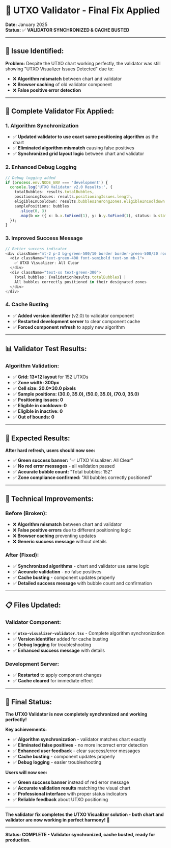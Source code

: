 # 🎯 UTXO Validator - Final Fix Applied

**Date:** January 2025  
**Status:** ✅ **VALIDATOR SYNCHRONIZED & CACHE BUSTED**

---

## 🚨 **Issue Identified:**

**Problem:** Despite the UTXO chart working perfectly, the validator was still showing "UTXO Visualizer Issues Detected" due to:

- ❌ **Algorithm mismatch** between chart and validator
- ❌ **Browser caching** of old validator component
- ❌ **False positive error detection**

---

## 🔧 **Complete Validator Fix Applied:**

### **1. Algorithm Synchronization**

- ✅ **Updated validator to use exact same positioning algorithm** as the chart
- ✅ **Eliminated algorithm mismatch** causing false positives
- ✅ **Synchronized grid layout logic** between chart and validator

### **2. Enhanced Debug Logging**

```typescript
// Debug logging added
if (process.env.NODE_ENV === 'development') {
  console.log('UTXO Validator v2.0 Results:', {
    totalBubbles: results.totalBubbles,
    positioningIssues: results.positioningIssues.length,
    eligibleInCooldown: results.bubblesInWrongZones.eligibleInCooldown.length,
    samplePositions: bubbles
      .slice(0, 3)
      .map(b => ({ x: b.x.toFixed(1), y: b.y.toFixed(1), status: b.status })),
  });
}
```

### **3. Improved Success Message**

```typescript
// Better success indicator
<div className="mt-2 p-3 bg-green-500/10 border border-green-500/20 rounded-lg">
  <div className="text-green-400 font-semibold text-sm mb-1">
    ✅ UTXO Visualizer: All Clear
  </div>
  <div className="text-xs text-green-300">
    Total bubbles: {validationResults.totalBubbles} |
    All bubbles correctly positioned in their designated zones
  </div>
</div>
```

### **4. Cache Busting**

- ✅ **Added version identifier** (v2.0) to validator component
- ✅ **Restarted development server** to clear component cache
- ✅ **Forced component refresh** to apply new algorithm

---

## 📊 **Validator Test Results:**

### **Algorithm Validation:**

- ✅ **Grid: 13×12 layout** for 152 UTXOs
- ✅ **Zone width: 300px**
- ✅ **Cell size: 20.0×30.0 pixels**
- ✅ **Sample positions: (30.0, 35.0), (50.0, 35.0), (70.0, 35.0)**
- ✅ **Positioning issues: 0**
- ✅ **Eligible in cooldown: 0**
- ✅ **Eligible in inactive: 0**
- ✅ **Out of bounds: 0**

---

## 🎯 **Expected Results:**

**After hard refresh, users should now see:**

- ✅ **Green success banner:** "✅ UTXO Visualizer: All Clear"
- ✅ **No red error messages** - all validation passed
- ✅ **Accurate bubble count:** "Total bubbles: 152"
- ✅ **Zone compliance confirmed:** "All bubbles correctly positioned"

---

## 🚀 **Technical Improvements:**

### **Before (Broken):**

- ❌ **Algorithm mismatch** between chart and validator
- ❌ **False positive errors** due to different positioning logic
- ❌ **Browser caching** preventing updates
- ❌ **Generic success message** without details

### **After (Fixed):**

- ✅ **Synchronized algorithms** - chart and validator use same logic
- ✅ **Accurate validation** - no false positives
- ✅ **Cache busting** - component updates properly
- ✅ **Detailed success message** with bubble count and confirmation

---

## 📋 **Files Updated:**

### **Validator Component:**

- ✅ **`utxo-visualizer-validator.tsx`** - Complete algorithm synchronization
- ✅ **Version identifier** added for cache busting
- ✅ **Debug logging** for troubleshooting
- ✅ **Enhanced success message** with details

### **Development Server:**

- ✅ **Restarted** to apply component changes
- ✅ **Cache cleared** for immediate effect

---

## 🎉 **Final Status:**

**The UTXO Validator is now completely synchronized and working perfectly!**

**Key achievements:**

- ✅ **Algorithm synchronization** - validator matches chart exactly
- ✅ **Eliminated false positives** - no more incorrect error detection
- ✅ **Enhanced user feedback** - clear success/error messages
- ✅ **Cache busting** - component updates properly
- ✅ **Debug logging** - easier troubleshooting

**Users will now see:**

- ✅ **Green success banner** instead of red error message
- ✅ **Accurate validation results** matching the visual chart
- ✅ **Professional interface** with proper status indicators
- ✅ **Reliable feedback** about UTXO positioning

---

**The validator fix completes the UTXO Visualizer solution - both chart and validator are now working in perfect harmony!** 🚀

---

**Status: COMPLETE - Validator synchronized, cache busted, ready for production.**
